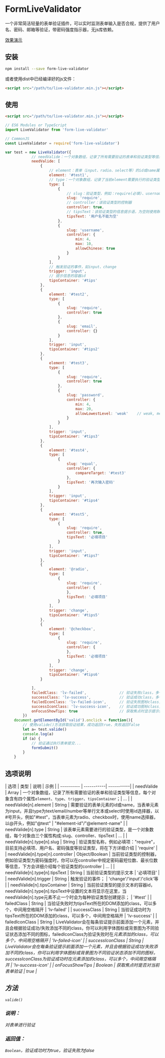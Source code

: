 # FormLiveValidator

一个非常简洁轻量的表单验证插件，可以实时监测表单输入是否合规，提供了用户名、密码、邮箱等验证，带密码强度指示器，无js库依赖。

[效果演示](https://weitamingting.github.io/FormLiveValidator/ "效果演示")

## 安装

```sh
npm install --save form-live-validator
```

或者使用dist中已经编译好的js文件：

```html
<script src="/path/to/live-validator.min.js"></script>
```
## 使用

```html
<script src="/path/to/live-validator.min.js"></script>
```

```js
// ES6 Modules or TypeScript
import LiveValidator from 'form-live-validator'

// CommonJS
const LiveValidator = require('form-live-validator')
```

```js
var test = new LiveValidator({
            // needValide：一个对象数组，记录了所有需要验证的表单和验证类型等信息
            needValide: [
                {
                    // element：表单（input、radio、select等）的id或name属性，id以#号开头，name以@开头，例如：#test、@test 
                    element: '#test1',
                    // type：一个对象数组，记录了当前element需要执行的验证类型
                    type: [
                        {
                            // slug：验证类型，例如：require(必填)、username(用户名)、password(密码)
                            slug: 'require',
                            // controller：该验证类型的控制器
                            controller: true,
                            // tipsText：该验证类型的信息提示语，为空则使用默认提示语
                            tipsText: '用户名不能为空'
                        },
                        {
                            slug: 'username',
                            controller: {
                                min: 4,
                                max: 10,
                                allowChinese: true
                            }
                        }
                    ],
                    // 触发验证的事件，如input、change
                    trigger: 'input',
                    // 提示信息的容器id
                    tipsContainer: '#tips'
                },
                {
                    element: '#test2',
                    type: [
                        {
                            slug: 'require',
                            controller: true
                        },
                        {
                            slug: 'email',
                            controller: {}
                        }
                    ],
                    trigger: 'input',
                    tipsContainer: '#tips2'
                },
                {
                    element: '#test3',
                    type: [
                        {
                            slug: 'require',
                            controller: true
                        },
                        {
                            slug: 'password',
                            controller: {
                                min: 4,
                                max: 20,
                                allowLowestLevel: 'weak'    // weak, medium, strong, very_strong
                            }
                        }
                    ],
                    trigger: 'input',
                    tipsContainer: '#tips3'
                },
                {
                    element: '#test4',
                    type: [
                        {
                            slug: 'equal',
                            controller: {
                                compareTarget: '#test3'
                            },
                            tipsText: '再次输入密码'
                        }
                    ],
                    trigger: 'input',
                    tipsContainer: '#tips4'
                },
                {
                    element: '#test5',
                    type: [
                        {
                            slug: 'require',
                            controller: true,
                            tipsText: '必填项目'
                        }
                    ],
                    trigger: 'input',
                    tipsContainer: '#tips7'
                },
                {
                    element: '@radio',
                    type: [
                        {
                            slug: 'require',
                            controller: {
                            },
                            tipsText: '必填项目'
                        }
                    ],
                    trigger: 'change',
                    tipsContainer: '#tips5'
                },
                {
                    element: '@checkbox',
                    type: [
                        {
                            slug: 'require',
                            controller: {
                            },
                            tipsText: '必填项目'
                        }
                    ],
                    trigger: 'change',
                    tipsContainer: '#tips6'
                }

            ],
            failedClass: 'lv-failed',               // 验证失败class，多个用空格隔开
            successClass: 'lv-success',             // 验证成功class，多个用空格隔开
            failedIconClass: 'lv-failed-icon',      // 验证失败图标class，多个用空格隔开
            successIconClass: 'lv-success-icon',    // 验证成功图标class，多个用空格隔开
            onFocusShowTips: true                   // 获取焦点时显示提示信息
        })
    document.getElementById('valid').onclick = function(){
        // 使用valide()方法获取验证结果，成功返回true，失败返回false
        let a= test.valide()
        console.log(a)
        if (a) {
            // 验证通过执行表单提交...
            formSubmit()
        }
    }
```
## 选项说明

| 选项 | 类型 | 说明 | 示例 |
| ---------- | -----------| -----------|
| needValide | Array | 一个对象数组，记录了所有需要验证的表单和验证类型等信息，每个对象含有四个属性`element`、`type`、`trigger`、`tipsContainer`；| ... |
| needValide[n].element | String | 需要验证的表单元素的id或name，当表单元素为input，并且type为text/email/number等单行文本或select时使用id选择器，以#号开头，例如"#test"，当表单元素为radio、checkbox时，使用name选择器，以@开头，例如"@test" | "#element-id"/"@element-name" |
| needValide[n].type | String | 该表单元素需要进行的验证类型，是一个对象数组，每个对象由三个属性构成:slug、controller、tipsText | ... |
| needValide[n].type[n].slug | String | 验证类型名称，例如必填项："require"，目前支持必填项、用户名、密码强度等验证类型，将在下方详细介绍 | 'require' |
| needValide[n].type[n].controller | Object/Boolean | 当前验证类型的控制器，例如验证类型为密码强度时，你可以在controller中规定密码最短位数、最长位数等信息，下方会详细介绍每个验证类型的controller | ... |
| needValide[n].type[n].tipsText | String | 当前验证类型的提示文本 | '必填项目' |
| needValide[n].trigger | String | 触发验证的事件； | 'change'/'input'/'click'等 |
| needValide[n].tipsContainer | String | 当前验证类型的提示文本的容器id，needValide[n].type[n].tipsText中设置的文本将显示在这里，当needValide[n].type元素不止一个时会为每种验证类型创建提示； | '#test' |
| failedClass | String | 当验证失败时为tipsText所在的DOM添加的class，可以多个，中间用空格隔开 | 'lv-failed' |
| successClass | String | 当验证成功时为tipsText所在的DOM添加的class，可以多个，中间用空格隔开 | 'lv-success' |
| failedIconClass | String | LiveValidator会在每条验证提示前面添加一个<i></i>元素，并且会根据验证成功/失败添加不同的class，你可以利用字体图标或背景图为不同验证状态添加不同的图标，failedIconClass为验证失败时在<i>元素添加的class，可以多个，中间用空格隔开 | 'lv-failed-icon' |
| successIconClass | String | LiveValidator会在每条验证提示前面添加一个<i></i>元素，并且会根据验证成功/失败添加不同的class，你可以利用字体图标或背景图为不同验证状态添加不同的图标，successIconClass为验证成功时在<i>元素添加的class，可以多个，中间用空格隔开 | 'lv-success-icon' |
| onFocusShowTips | Boolean | 获取焦点时是否对当前表单验证 | true |

## 方法
`valide()`
### 说明：
对表单进行验证
### 返回值：
`Boolean`，验证成功时为true，验证失败为false